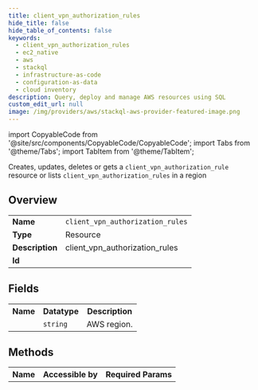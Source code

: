 ```yaml
---
title: client_vpn_authorization_rules
hide_title: false
hide_table_of_contents: false
keywords:
  - client_vpn_authorization_rules
  - ec2_native
  - aws
  - stackql
  - infrastructure-as-code
  - configuration-as-data
  - cloud inventory
description: Query, deploy and manage AWS resources using SQL
custom_edit_url: null
image: /img/providers/aws/stackql-aws-provider-featured-image.png
---
```


import CopyableCode from '@site/src/components/CopyableCode/CopyableCode';
import Tabs from '@theme/Tabs';
import TabItem from '@theme/TabItem';

Creates, updates, deletes or gets a <code>client_vpn_authorization_rule</code> resource or lists <code>client_vpn_authorization_rules</code> in a region

## Overview
<table><tbody>
<tr><td><b>Name</b></td><td><code>client_vpn_authorization_rules</code></td></tr>
<tr><td><b>Type</b></td><td>Resource</td></tr>
<tr><td><b>Description</b></td><td>client_vpn_authorization_rules</td></tr>
<tr><td><b>Id</b></td><td><CopyableCode code="aws.ec2_native.client_vpn_authorization_rules" /></td></tr>
</tbody></table>

## Fields
<table><tbody><tr><th>Name</th><th>Datatype</th><th>Description</th></tr><tr><td><CopyableCode code="region" /></td><td><code>string</code></td><td>AWS region.</td></tr>
</tbody></table>

## Methods

<table><tbody>
  <tr>
    <th>Name</th>
    <th>Accessible by</th>
    <th>Required Params</th>
  </tr>
</tbody></table>






